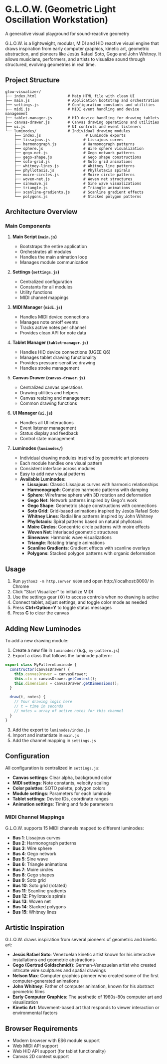 # G.L.O.W. (Geometric Light Oscillation Workstation)

A generative visual playground for sound-reactive geometry

G.L.O.W. is a lightweight, modular, MIDI and HID reactive visual engine that draws inspiration from early computer graphics, kinetic art, geometric abstraction, and pioneers like Jesús Rafael Soto, Gego and John Whitney. It allows musicians, performers, and artists to visualize sound through structured, evolving geometries in real time.

## Project Structure

```
glow-visualizer/
├── index.html              # Main HTML file with clean UI
├── main.js                 # Application bootstrap and orchestration
├── settings.js             # Configuration constants and utilities
├── midi.js                 # MIDI event handling and device management
├── tablet-manager.js       # HID device handling for drawing tablets
├── canvas-drawer.js        # Canvas drawing operations and utilities
├── ui.js                   # UI controls and event listeners
└── luminodes/              # Individual drawing modules
    ├── index.js                    # Luminode exports
    ├── lissajous.js               # Lissajous curves
    ├── harmonograph.js            # Harmonograph patterns
    ├── sphere.js                  # Wire sphere visualization
    ├── gego-net.js                # Gego network patterns
    ├── gego-shape.js              # Gego shape constructions
    ├── soto-grid.js               # Soto grid animations
    ├── whitney-lines.js           # Whitney line patterns
    ├── phyllotaxis.js             # Phyllotaxis spirals
    ├── moire-circles.js           # Moire circle patterns
    ├── woven-net.js               # Woven net structures
    ├── sinewave.js                # Sine wave visualizations
    ├── triangle.js                # Triangle animations
    ├── scanline-gradients.js      # Scanline gradient effects
    └── polygons.js                # Stacked polygon patterns
```

## Architecture Overview

### Main Components

1. **Main Script (`main.js`)**
   - Bootstraps the entire application
   - Orchestrates all modules
   - Handles the main animation loop
   - Manages module communication

2. **Settings (`settings.js`)**
   - Centralized configuration
   - Constants for all modules
   - Utility functions
   - MIDI channel mappings

3. **MIDI Manager (`midi.js`)**
   - Handles MIDI device connections
   - Manages note on/off events
   - Tracks active notes per channel
   - Provides clean API for note data

4. **Tablet Manager (`tablet-manager.js`)**
   - Handles HID device connections (UGEE Q6)
   - Manages tablet drawing functionality
   - Provides pressure-sensitive drawing
   - Handles stroke management

5. **Canvas Drawer (`canvas-drawer.js`)**
   - Centralized canvas operations
   - Drawing utilities and helpers
   - Canvas resizing and management
   - Common drawing functions

6. **UI Manager (`ui.js`)**
   - Handles all UI interactions
   - Event listener management
   - Status display and feedback
   - Control state management

7. **Luminodes (`luminodes/`)**
   - Individual drawing modules inspired by geometric art pioneers
   - Each module handles one visual pattern
   - Consistent interface across modules
   - Easy to add new visual patterns
   - **Available Luminodes:**
     - **Lissajous**: Classic Lissajous curves with harmonic relationships
     - **Harmonograph**: Complex harmonic patterns with damping
     - **Sphere**: Wireframe sphere with 3D rotation and deformation
     - **Gego Net**: Network patterns inspired by Gego's work
     - **Gego Shape**: Geometric shape constructions with connections
     - **Soto Grid**: Grid-based animations inspired by Jesús Rafael Soto
     - **Whitney Lines**: Radial line patterns inspired by John Whitney
     - **Phyllotaxis**: Spiral patterns based on natural phyllotaxis
     - **Moire Circles**: Concentric circle patterns with moire effects
     - **Woven Net**: Interlaced geometric structures
     - **Sinewave**: Harmonic wave visualizations
     - **Triangle**: Rotating triangle animations
     - **Scanline Gradients**: Gradient effects with scanline overlays
     - **Polygons**: Stacked polygon patterns with organic deformation

## Usage

1. Run `python3 -m http.server 8000`  and open http://localhost:8000/ in Chrome
2. Click "Start Visualizer" to initialize MIDI
3. Use the settings gear (⚙️) to access controls when no drawing is active
4. Connect tablet, adjust settings, and toggle color mode as needed
5. Press **Ctrl+Option+Y** to toggle status messages
6. Press **C** to clear the canvas

## Adding New Luminodes

To add a new drawing module:

1. Create a new file in `luminodes/` (e.g., `my-pattern.js`)
2. Export a class that follows the luminode pattern:

```javascript
export class MyPatternLuminode {
  constructor(canvasDrawer) {
    this.canvasDrawer = canvasDrawer;
    this.ctx = canvasDrawer.getContext();
    this.dimensions = canvasDrawer.getDimensions();
  }

  draw(t, notes) {
    // Your drawing logic here
    // t = time in seconds
    // notes = array of active notes for this channel
  }
}
```

3. Add the export to `luminodes/index.js`
4. Import and instantiate in `main.js`
5. Add the channel mapping in `settings.js`

## Configuration

All configuration is centralized in `settings.js`:

- **Canvas settings**: Clear alpha, background color
- **MIDI settings**: Note constants, velocity scaling
- **Color palettes**: SOTO palette, polygon colors
- **Module settings**: Parameters for each luminode
- **Tablet settings**: Device IDs, coordinate ranges
- **Animation settings**: Timing and fade parameters

### MIDI Channel Mappings

G.L.O.W. supports 15 MIDI channels mapped to different luminodes:

- **Bus 1**: Lissajous curves
- **Bus 2**: Harmonograph patterns
- **Bus 3**: Wire sphere
- **Bus 4**: Gego network
- **Bus 5**: Sine wave
- **Bus 6**: Triangle animations
- **Bus 7**: Moire circles
- **Bus 8**: Gego shapes
- **Bus 9**: Soto grid
- **Bus 10**: Soto grid (rotated)
- **Bus 11**: Scanline gradients
- **Bus 12**: Phyllotaxis spirals
- **Bus 13**: Woven net
- **Bus 14**: Stacked polygons
- **Bus 15**: Whitney lines

## Artistic Inspiration

G.L.O.W. draws inspiration from several pioneers of geometric and kinetic art:

- **Jesús Rafael Soto**: Venezuelan kinetic artist known for his interactive installations and geometric abstractions
- **Gego (Gertrud Goldschmidt)**: German-Venezuelan artist who created intricate wire sculptures and spatial drawings
- **Nelson Max**: Computer graphics pioneer who created some of the first computer-generated animations
- **John Whitney**: Father of computer animation, known for his abstract geometric films
- **Early Computer Graphics**: The aesthetic of 1960s-80s computer art and visualization
- **Kinetic Art**: Movement-based art that responds to viewer interaction or environmental factors

## Browser Requirements

- Modern browser with ES6 module support
- Web MIDI API support
- Web HID API support (for tablet functionality)
- Canvas 2D context support